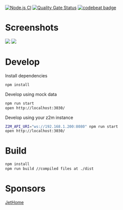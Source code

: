 [![Node.js CI](https://github.com/nurikk/zigbee2mqtt-frontend/actions/workflows/node.js.yml/badge.svg)](https://github.com/nurikk/zigbee2mqtt-frontend/actions/workflows/node.js.yml)
[![Quality Gate Status](https://sonarcloud.io/api/project_badges/measure?project=nurikk_zigbee2mqtt-frontend&metric=alert_status)](https://sonarcloud.io/summary/new_code?id=nurikk_zigbee2mqtt-frontend)
[![codebeat badge](https://codebeat.co/badges/5ca1254f-569b-4ec0-99fa-fe6f0fa2896b)](https://codebeat.co/projects/github-com-nurikk-zigbee2mqtt-frontend-dev)

# Screenshots

![](images/screenshot_home.png)
![](images/screenshot_map.png)

# Develop

Install dependencies

```bash
npm install
````

Develop using mock data

```bash
npm run start
open http://localhost:3030/
````

Develop using your z2m instance

```bash
Z2M_API_URI="ws://192.168.1.200:8080" npm run start
open http://localhost:3030/
```

# Build

```bash
npm install
npm run build //compiled files at ./dist
```

# Sponsors

[JetHome](http://jethome.ru/)


